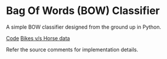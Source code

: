 # Bag Of Words (BOW) Classifier
A simple BOW classifier designed from the ground up in Python. 

[Code](https://github.com/crunchbang/Machine_Perception-DS863/blob/master/Assignment_2/src/question_3.py)
[Bikes v/s Horse data](https://github.com/crunchbang/Machine_Perception-DS863/tree/master/Assignment_2/src/data)

Refer the source comments for implementation details.

